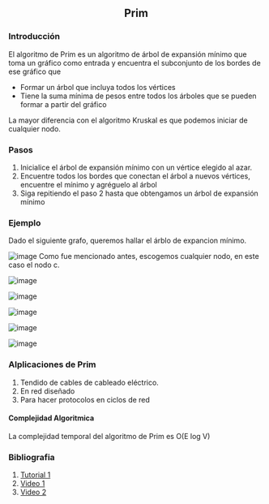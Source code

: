 <div align="center">
  
  ## Prim
    
</div>

### Introducción

El algoritmo de Prim es un algoritmo de árbol de expansión mínimo que toma un gráfico como entrada y encuentra el subconjunto de los bordes de ese gráfico que

* Formar un árbol que incluya todos los vértices
* Tiene la suma mínima de pesos entre todos los árboles que se pueden formar a partir del gráfico

La mayor diferencia con el algoritmo Kruskal es que podemos iniciar de cualquier nodo.

### Pasos

1. Inicialice el árbol de expansión mínimo con un vértice elegido al azar.
2. Encuentre todos los bordes que conectan el árbol a nuevos vértices, encuentre el mínimo y agréguelo al árbol
3. Siga repitiendo el paso 2 hasta que obtengamos un árbol de expansión mínimo

 ### Ejemplo 
 Dado el siguiente grafo, queremos hallar el árblo de expancion mínimo.
 
 ![image](https://user-images.githubusercontent.com/101911555/199827152-6ace5672-f6f6-4e50-84dc-71888f49004f.png)
Como fue mencionado antes, escogemos cualquier nodo, en este caso el nodo c.
 
 ![image](https://user-images.githubusercontent.com/101911555/199827388-cbdff15b-6715-483b-9c95-191c6cbe923f.png)

![image](https://user-images.githubusercontent.com/101911555/199827399-6706063e-2a03-4873-b471-a12056977b12.png)

![image](https://user-images.githubusercontent.com/101911555/199827418-274f3359-df06-4c29-89b0-c5ae9bb1e1f6.png)

![image](https://user-images.githubusercontent.com/101911555/199827435-f4e82ab9-3850-47b7-8cbb-39ec406b1104.png)

![image](https://user-images.githubusercontent.com/101911555/199827444-9b431a06-d79c-4770-b2cb-98fe062e30f5.png)



 ### Alplicaciones de Prim
 
 1. Tendido de cables de cableado eléctrico.
2. En red diseñado
3. Para hacer protocolos en ciclos de red

#### Complejidad Algoritmica

La complejidad temporal del algoritmo de Prim es O(E log V)

 ### Bibliografia
 
 1. [Tutorial 1](https://www.programiz.com/dsa/prim-algorithm)
 2. [Video 1](https://youtu.be/cplfcGZmX7I)
 3. [Video 2](https://youtu.be/ZtZaR7EcI5Y)
 
